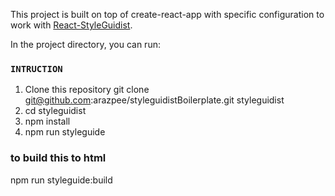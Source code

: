 This project is built on top of create-react-app with specific configuration to work with [React-StyleGuidist](https://github.com/styleguidist/react-styleguidist).

In the project directory, you can run:


### `INTRUCTION`
1. Clone this repository
git clone git@github.com:arazpee/styleguidistBoilerplate.git styleguidist
2. cd styleguidist
3. npm install
4. npm run styleguide

### to build this to html 
npm run styleguide:build
